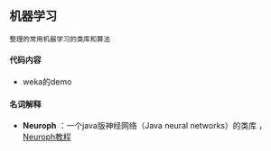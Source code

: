 ## 机器学习

    整理的常用机器学习的类库和算法

#### 代码内容

+ weka的demo

#### 名词解释

+ **Neuroph** ：一个java版神经网络（Java neural networks）的类库 ，[Neuroph教程](http://www.certpal.com/blogs/2010/04/java-neural-networks-and-neuroph-a-tutorial/)